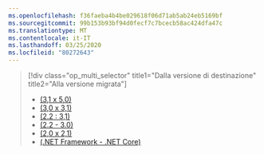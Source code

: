 ```yaml
---
ms.openlocfilehash: f36faeba4b4be029618f06d71ab5ab24eb5169bf
ms.sourcegitcommit: 99b153b93bf94d0fecf7c7bcecb58ac424dfa47c
ms.translationtype: MT
ms.contentlocale: it-IT
ms.lasthandoff: 03/25/2020
ms.locfileid: "80272643"
---
```

> [!div class="op_multi_selector" title1="Dalla versione di destinazione" title2="Alla versione migrata"]
>
> - [(3,1 x 5,0)](~/docs/core/compatibility/3.1-5.0.md)
> - [(3,0 x 3,1)](~/docs/core/compatibility/3.0-3.1.md)
> - [(2.2 : 3,1)](~/docs/core/compatibility/2.2-3.1.md)
> - [(2.2 - 3.0)](~/docs/core/compatibility/2.2-3.0.md)
> - [(2,0 x 2,1)](~/docs/core/compatibility/2.0-2.1.md)
> - [(.NET Framework - .NET Core)](~/docs/core/compatibility/fx-core.md)
